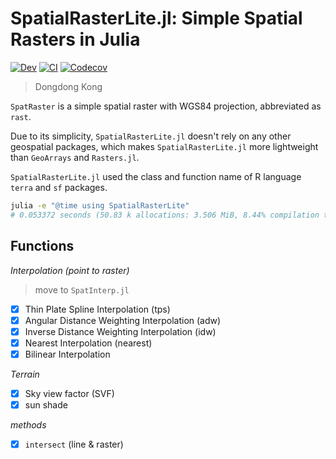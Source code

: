 # SpatialRasterLite.jl: Simple Spatial Rasters in Julia

<!-- [![Stable](https://img.shields.io/badge/docs-stable-blue.svg)](https://jl-pkgs.github.io/SpatialRasterLite.jl/stable) -->
[![Dev](https://img.shields.io/badge/docs-dev-blue.svg)](https://jl-pkgs.github.io/SpatialRasterLite.jl/dev)
[![CI](https://github.com/jl-pkgs/SpatialRasterLite.jl/actions/workflows/CI.yml/badge.svg)](https://github.com/jl-pkgs/SpatialRasterLite.jl/actions/workflows/CI.yml)
[![Codecov](https://codecov.io/gh/jl-pkgs/SpatialRasterLite.jl/branch/master/graph/badge.svg)](https://app.codecov.io/gh/jl-pkgs/SpatialRasterLite.jl/tree/master)

> Dongdong Kong

`SpatRaster` is a simple spatial raster with WGS84 projection, abbreviated as `rast`.

Due to its simplicity, `SpatialRasterLite.jl` doesn't rely on any other geospatial
packages, which makes `SpatialRasterLite.jl` more lightweight than `GeoArrays` and
`Rasters.jl`.

`SpatialRasterLite.jl` used the class and function name of R language `terra` and `sf`
packages.

```bash
julia -e "@time using SpatialRasterLite"
# 0.053372 seconds (50.83 k allocations: 3.506 MiB, 8.44% compilation time)
```

## Functions

*Interpolation (point to raster)*

> move to `SpatInterp.jl`

- [x] Thin Plate Spline Interpolation (tps)
- [x] Angular Distance Weighting Interpolation (adw)
- [x] Inverse Distance Weighting Interpolation (idw)
- [x] Nearest Interpolation (nearest)
- [x] Bilinear Interpolation

*Terrain*

- [x] Sky view factor (SVF)
- [x] sun shade

*methods*

- [x] `intersect` (line & raster)
